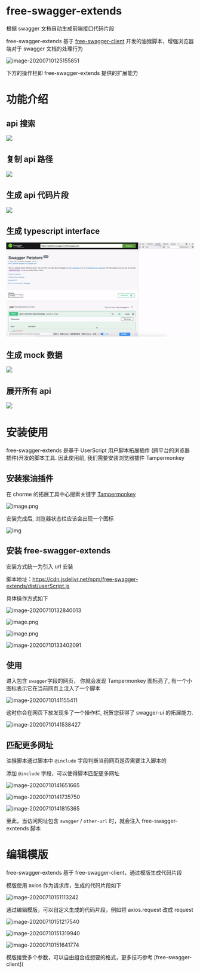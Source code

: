 # free-swagger-extends

根据 swagger 文档自动生成前端接口代码片段

free-swagger-extends 基于 [free-swagger-client](https://www.npmjs.com/package/free-swagger-client) 开发的油猴脚本，增强浏览器端对于 swagger 文档的处理行为

![image-20200710125155851](https://tva1.sinaimg.cn/large/007S8ZIlgy1ggls8qwputj312o0qcgpb.jpg)

下方的操作栏即 free-swagger-extends 提供的扩展能力

# 功能介绍

##  api 搜索

![](./docs/api搜索.gif)

## 复制 api  路径	

![](./docs/复制api路径.gif)

## 生成 api 代码片段

![](./docs/复制代码片段.gif)

## 生成 typescript interface 

![](./docs/生成interface.gif)

## 生成 mock 数据

![](./docs/生成mock数据.gif)

## 展开所有 api 

![](./docs/展开所有api.gif)

# 安装使用

free-swagger-extends 是基于 UserScript 用户脚本拓展插件 (跨平台的浏览器插件)开发的脚本工具. 因此使用前, 我们需要安装浏览器插件 Tampermonkey

## 安装猴油插件

在 chorme 的拓展工具中心搜索关键字 [Tampermonkey](https://chrome.google.com/webstore/detail/tampermonkey/dhdgffkkebhmkfjojejmpbldmpobfkfo)

![image.png](https://p-vcloud.byteimg.com/tos-cn-i-em5hxbkur4/1248c584810d48f3905b09d4f03e7938~tplv-em5hxbkur4-noop.image?width=1200&height=837)

安装完成后, 浏览器状态栏应该会出现一个图标

![img](https://p-vcloud.byteimg.com/tos-cn-i-em5hxbkur4/53e63d9427964256a201939a4dac5fc6~tplv-em5hxbkur4-noop.image?width=552&height=166)

## 安装 free-swagger-extends

安装方式统一为引入 url 安装

脚本地址：https://cdn.jsdelivr.net/npm/free-swagger-extends/dist/userScript.js

具体操作方式如下

![image-20200710132840013](https://tva1.sinaimg.cn/large/007S8ZIlgy1ggltayiltnj30ba0ae0ts.jpg)

![image.png](https://p-vcloud.byteimg.com/tos-cn-i-em5hxbkur4/8e68e32cb4054b33a7094c07b334173d~tplv-em5hxbkur4-noop.image?width=1200&height=363)

![image.png](https://p-vcloud.byteimg.com/tos-cn-i-em5hxbkur4/a3826721ed344fd4881a4808a4d0b89a~tplv-em5hxbkur4-noop.image?width=1200&height=441)

![image-20200710133402091](https://tva1.sinaimg.cn/large/007S8ZIlgy1ggltgig1u1j30zh0lcq6d.jpg)

## 使用

进入包含 `swagger`字段的网页， 你就会发现 Tampermonkey 图标亮了, 有一个小图标表示它在当前网页上注入了一个脚本

![image-20200710141155411](https://tva1.sinaimg.cn/large/007S8ZIlgy1gglujxghr0j31cg00yaa8.jpg)

这时你会在网页下放发现多了一个操作栏, 祝贺您获得了 swagger-ui 的拓展能力.

![image-20200710141538427](https://tva1.sinaimg.cn/large/007S8ZIlgy1gglunsmdorj313a0qi777.jpg)

## 匹配更多网址

油猴脚本通过脚本中 `@include` 字段判断当前网页是否需要注入脚本的

添加 `@include` 字段，可以使得脚本匹配更多网址

![image-20200710141651665](https://tva1.sinaimg.cn/large/007S8ZIlgy1gglup2ejo9j308s0b7jsc.jpg)

![image-20200710141735750](https://tva1.sinaimg.cn/large/007S8ZIlgy1ggluptxa11j30r20hkn0a.jpg)

![image-20200710141815365](https://tva1.sinaimg.cn/large/007S8ZIlgy1ggluqiqt14j30py0ip0vu.jpg)

至此，当访问网址包含 `swagger` / `other-url` 时，就会注入 free-swagger-exntends 脚本

# 编辑模版

free-swagger-extends 基于 free-swagger-client，通过模版生成代码片段

模版使用 axios 作为请求库，生成的代码片段如下

![image-20200710151113242](https://tva1.sinaimg.cn/large/007S8ZIlgy1gglw9mu3i8j30c603r3ys.jpg)

通过编辑模版，可以自定义生成的代码片段，例如将 axios.request 改成 request

![image-20200710151217540](https://tva1.sinaimg.cn/large/007S8ZIlgy1gglwavq4q4j3124056t9h.jpg)

![image-20200710151319940](https://tva1.sinaimg.cn/large/007S8ZIlgy1gglwbxbwtoj30s10jc411.jpg)

![image-20200710151641774](https://tva1.sinaimg.cn/large/007S8ZIlgy1gglwfby4fbj30rm0ix76p.jpg)

模版接受多个参数，可以自由组合成想要的格式，更多技巧参考 [free-swagger-client](
